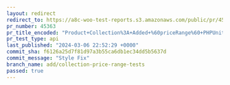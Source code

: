 ```yaml
---
layout: redirect
redirect_to: https://a8c-woo-test-reports.s3.amazonaws.com/public/pr/45363/api/index.html
pr_number: 45363
pr_title_encoded: "Product+Collection%3A+Added+%60priceRange%60+PHPUnit+Tests"
pr_test_type: api
last_published: "2024-03-06 22:52:29 +0000"
commit_sha: f6126a25d7f81d97a3b55ca6db1ec34dd5b5637d
commit_message: "Style Fix"
branch_name: add/collection-price-range-tests
passed: true
---
```

